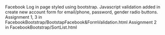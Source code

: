 Facebook Log in page styled using bootstrap.
Javascript validation added in create new account form for email/phone, password, gender radio buttons.
Assignment 1, 3 in FacebookBootstrap/BootstapFacebook&FormValidation.html
Assignment 2 in FacebookBootstrap/SortList.html